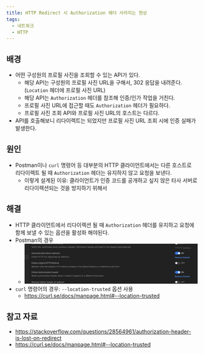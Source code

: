 ```yaml
---
title: HTTP Redirect 시 Authorization 헤더 사라지는 현상
tags:
  - 네트워크
  - HTTP
---
```

## 배경

- 어떤 구성원의 프로필 사진을 조회할 수 있는 API가 있다.
	- 해당 API는 구성원의 프로필 사진 URL을 구해서, 302 응답을 내려준다. (`Location` 헤더에 프로필 사진 URL)
	- 해당 API는 `Authorization` 헤더를 참조해 인증/인가 작업을 거친다.
	- 프로필 사진 URL에 접근할 때도 `Authorization` 헤더가 필요하다.
	- 프로필 사진 조회 API와 프로필 사진 URL의 호스트는 다르다.
- API를 호출해보니 리다이렉트는 되었지만 프로필 사진 URL 조회 시에 인증 실패가 발생한다.

## 원인

- Postman이나 `curl` 명령어 등 대부분의 HTTP 클라이언트에서는 다른 호스트로 리다이렉트 될 때 `Authorization` 헤더는 유지하지 않고 요청을 보낸다.
	- 이렇게 설계된 이유: 클라이언트가 인증 코드를 공개하고 싶지 않은 타사 서버로 리다이렉션되는 것을 방지하기 위해서

## 해결

- HTTP 클라이언트에서 리다이렉션 될 때 `Authorization` 헤더를 유지하고 요청에 함께 보낼 수 있는 옵션을 활성화 해야된다.
- Postman의 경우
	- ![](assets/Pasted%20image%2020250113140748.png)
- `curl` 명령어의 경우: `--location-trusted` 옵션 사용
	- https://curl.se/docs/manpage.html#--location-trusted

## 참고 자료

- https://stackoverflow.com/questions/28564961/authorization-header-is-lost-on-redirect
- https://curl.se/docs/manpage.html#--location-trusted
